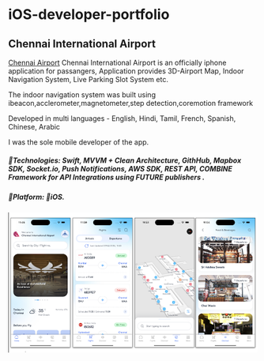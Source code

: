 # iOS-developer-portfolio

## Chennai International Airport
[Chennai Airport](https://chennaiinternationalairport.com/) Chennai International Airport is an officially iphone application for passangers, Application provides 3D-Airport Map, Indoor Navigation System, Live Parking Slot System etc.

The indoor navigation system was built using ibeacon,acclerometer,magnetometer,step detection,coremotion framework 

Developed in multi languages - English, Hindi, Tamil, French, Spanish, Chinese, Arabic

I was the sole mobile developer of the app.



##### 🔨Technologies: Swift, MVVM + Clean Architecture, GithHub, Mapbox SDK, Socket.io, Push Notifications, AWS SDK, REST API, COMBINE Framework for API Integrations using FUTURE publishers .
##### 🚀Platform: 📱iOS.
<p align="center">
<a href="https://apps.apple.com/in/app/chennai-international-airport/id6447828652" target="_blank"><img src="images/Chennai/chennai.png" width="900" title="Channai Airport"></a>
</p>
